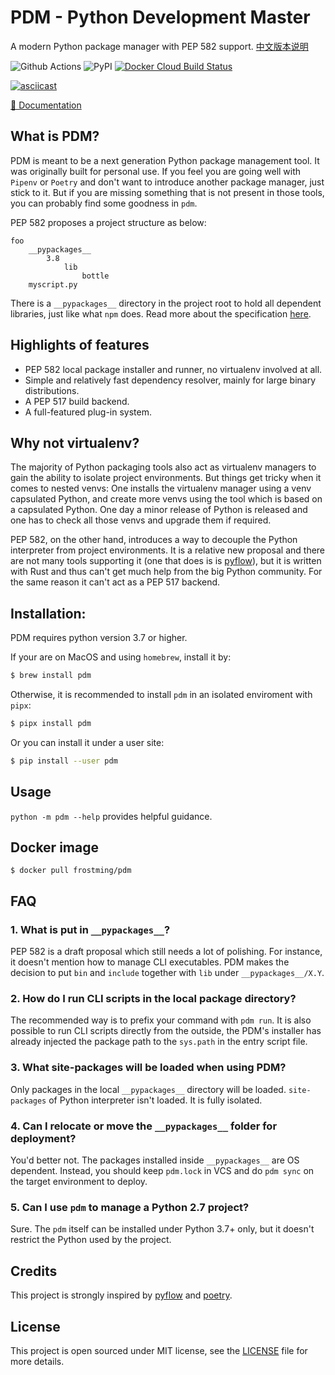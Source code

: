 # PDM - Python Development Master

A modern Python package manager with PEP 582 support. [中文版本说明](README_zh.md)

![Github Actions](https://github.com/pdm-project/pdm/workflows/Tests/badge.svg)
![PyPI](https://img.shields.io/pypi/v/pdm?logo=python&logoColor=%23cccccc)
[![Docker Cloud Build Status](https://img.shields.io/docker/cloud/build/frostming/pdm)](https://hub.docker.com/r/frostming/pdm)

[![asciicast](https://asciinema.org/a/jnifN30pjfXbO9We2KqOdXEhB.svg)](https://asciinema.org/a/jnifN30pjfXbO9We2KqOdXEhB)

[📖 Documentation](https://pdm.fming.dev)

## What is PDM?

PDM is meant to be a next generation Python package management tool.
It was originally built for personal use. If you feel you are going well
with `Pipenv` or `Poetry` and don't want to introduce another package manager,
just stick to it. But if you are missing something that is not present in those tools,
you can probably find some goodness in `pdm`.

PEP 582 proposes a project structure as below:

```
foo
    __pypackages__
        3.8
            lib
                bottle
    myscript.py
```

There is a `__pypackages__` directory in the project root to hold all dependent libraries, just like what `npm` does.
Read more about the specification [here](https://www.python.org/dev/peps/pep-0582/#specification).

## Highlights of features

- PEP 582 local package installer and runner, no virtualenv involved at all.
- Simple and relatively fast dependency resolver, mainly for large binary distributions.
- A PEP 517 build backend.
- A full-featured plug-in system.

## Why not virtualenv?

The majority of Python packaging tools also act as virtualenv managers to gain the ability
to isolate project environments. But things get tricky when it comes to nested venvs: One
installs the virtualenv manager using a venv capsulated Python, and create more venvs using the tool
which is based on a capsulated Python. One day a minor release of Python is released and one has to check
all those venvs and upgrade them if required.

PEP 582, on the other hand, introduces a way to decouple the Python interpreter from project
environments. It is a relative new proposal and there are not many tools supporting it (one that does is
is [pyflow]), but it is written with Rust and thus can't get much help from the big Python community.
For the same reason it can't act as a PEP 517 backend.

## Installation:

PDM requires python version 3.7 or higher.

If your are on MacOS and using `homebrew`, install it by:

```bash
$ brew install pdm
```

Otherwise, it is recommended to install `pdm` in an isolated enviroment with `pipx`:

```bash
$ pipx install pdm
```

Or you can install it under a user site:

```bash
$ pip install --user pdm
```

## Usage

`python -m pdm --help` provides helpful guidance.

## Docker image

```console
$ docker pull frostming/pdm
```

## FAQ

### 1. What is put in `__pypackages__`?

PEP 582 is a draft proposal which still needs a lot of polishing. For instance, it doesn't mention how to manage
CLI executables. PDM makes the decision to put `bin` and `include` together with `lib` under `__pypackages__/X.Y`.

### 2. How do I run CLI scripts in the local package directory?

The recommended way is to prefix your command with `pdm run`. It is also possible to run CLI scripts directly from
the outside, the PDM's installer has already injected the package path to the `sys.path` in the entry script file.

### 3. What site-packages will be loaded when using PDM?

Only packages in the local `__pypackages__` directory will be loaded. `site-packages` of Python interpreter isn't loaded.
It is fully isolated.

### 4. Can I relocate or move the `__pypackages__` folder for deployment?

You'd better not. The packages installed inside `__pypackages__` are OS dependent. Instead, you should keep `pdm.lock`
in VCS and do `pdm sync` on the target environment to deploy.

### 5. Can I use `pdm` to manage a Python 2.7 project?

Sure. The `pdm` itself can be installed under Python 3.7+ only, but it doesn't restrict the Python used by the project.

## Credits

This project is strongly inspired by [pyflow] and [poetry].

[pyflow]: https://github.com/David-OConnor/pyflow
[poetry]: https://github.com/python-poetry/poetry

## License

This project is open sourced under MIT license, see the [LICENSE](LICENSE) file for more details.
